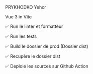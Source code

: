 PRYKHODKO Yehor

 Vue 3 in Vite

✅ Run le linter et formatteur 

✅ Run les tests

✅ Build le dossier de prod (Dossier dist)

✅ Recupère le dossier dist

✅ Deploie les sources sur Github Action
